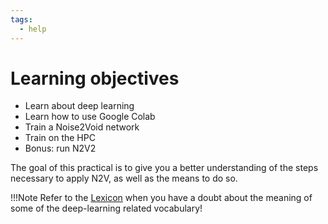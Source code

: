 ```yaml
---
tags:
  - help
---
```


# Learning objectives

- Learn about deep learning
- Learn how to use Google Colab
- Train a Noise2Void network
- Train on the HPC
- Bonus: run N2V2

The goal of this practical is to give you a better understanding of the
steps necessary to apply N2V, as well as the means to do so.

!!!Note
    Refer to the [Lexicon](https://nobias-fht.github.io/pasteur_n2v/how-to/lexicon/)
    when you have a doubt about the meaning of some of the deep-learning
    related vocabulary!
